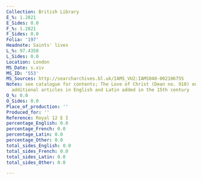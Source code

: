 ```yaml
---
Collection: British Library
E_%: 1.2821
E_Sides: 0.0
F_%: 1.2821
F_Sides: 0.0
Folia: '197'
Headnote: Saints' lives
L_%: 97.4358
L_Sides: 0.0
Location: London
MS_Date: s.xiv
MS_ID: '553'
MS_Sources: http://searcharchives.bl.uk/IAMS_VU2:IAMS040-002106755
Notes: see catalogue for contents; The Love of Christ (Dean no. 910) on ff. 194v-195r;
  additional articles in English and Latin added in the 15th century
O_%: 0.0
O_Sides: 0.0
Place_of_production: ''
Produced_for: ''
Reference: Royal 12 E I
percentage_English: 0.0
percentage_French: 0.0
percentage_Latin: 0.0
percentage_Other: 0.0
total_sides_English: 0.0
total_sides_French: 0.0
total_sides_Latin: 0.0
total_sides_Other: 0.0

---
```

